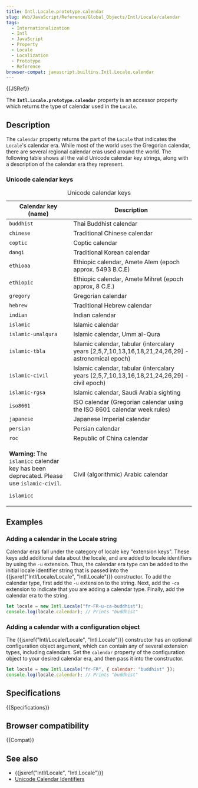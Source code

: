 ```yaml
---
title: Intl.Locale.prototype.calendar
slug: Web/JavaScript/Reference/Global_Objects/Intl/Locale/calendar
tags:
  - Internationalization
  - Intl
  - JavaScript
  - Property
  - Locale
  - Localization
  - Prototype
  - Reference
browser-compat: javascript.builtins.Intl.Locale.calendar
---
```


{{JSRef}}

The **`Intl.Locale.prototype.calendar`** property is an accessor property which returns the type of calendar used in the `Locale`.

## Description

The `calendar` property returns the part of the `Locale` that indicates the `Locale`'s calendar era. While most of the world uses the Gregorian calendar, there are several regional calendar eras used around the world. The following table shows all the valid Unicode calendar key strings, along with a description of the calendar era they represent.

### Unicode calendar keys

<table class="standard-table">
  <caption>
    Unicode calendar keys
  </caption>
  <thead>
    <tr>
      <th scope="col">Calendar key (name)</th>
      <th scope="col">Description</th>
    </tr>
  </thead>
  <tbody>
    <tr>
      <td><code>buddhist</code></td>
      <td>Thai Buddhist calendar</td>
    </tr>
    <tr>
      <td><code>chinese</code></td>
      <td>Traditional Chinese calendar</td>
    </tr>
    <tr>
      <td><code>coptic</code></td>
      <td>Coptic calendar</td>
    </tr>
    <tr>
      <td><code>dangi</code></td>
      <td>Traditional Korean calendar</td>
    </tr>
    <tr>
      <td><code>ethioaa</code></td>
      <td>Ethiopic calendar, Amete Alem (epoch approx. 5493 B.C.E)</td>
    </tr>
    <tr>
      <td><code>ethiopic</code></td>
      <td>Ethiopic calendar, Amete Mihret (epoch approx, 8 C.E.)</td>
    </tr>
    <tr>
      <td><code>gregory</code></td>
      <td>Gregorian calendar</td>
    </tr>
    <tr>
      <td><code>hebrew</code></td>
      <td>Traditional Hebrew calendar</td>
    </tr>
    <tr>
      <td><code>indian</code></td>
      <td>Indian calendar</td>
    </tr>
    <tr>
      <td><code>islamic</code></td>
      <td>Islamic calendar</td>
    </tr>
    <tr>
      <td><code>islamic-umalqura</code></td>
      <td>Islamic calendar, Umm al-Qura</td>
    </tr>
    <tr>
      <td><code>islamic-tbla</code></td>
      <td>
        Islamic calendar, tabular (intercalary years
        [2,5,7,10,13,16,18,21,24,26,29] - astronomical epoch)
      </td>
    </tr>
    <tr>
      <td><code>islamic-civil</code></td>
      <td>
        Islamic calendar, tabular (intercalary years
        [2,5,7,10,13,16,18,21,24,26,29] - civil epoch)
      </td>
    </tr>
    <tr>
      <td><code>islamic-rgsa</code></td>
      <td>Islamic calendar, Saudi Arabia sighting</td>
    </tr>
    <tr>
      <td><code>iso8601</code></td>
      <td>
        ISO calendar (Gregorian calendar using the ISO 8601 calendar week rules)
      </td>
    </tr>
    <tr>
      <td><code>japanese</code></td>
      <td>Japanese Imperial calendar</td>
    </tr>
    <tr>
      <td><code>persian</code></td>
      <td>Persian calendar</td>
    </tr>
    <tr>
      <td><code>roc</code></td>
      <td>Republic of China calendar</td>
    </tr>
    <tr>
      <td>
        <div class="notecard warning">
          <p>
            <strong>Warning:</strong> The <code>islamicc</code> calendar key has
            been deprecated. Please use <code>islamic-civil</code>.
          </p>
        </div>
        <p><code>islamicc</code></p>
      </td>
      <td>Civil (algorithmic) Arabic calendar</td>
    </tr>
  </tbody>
</table>

## Examples

### Adding a calendar in the Locale string

Calendar eras fall under the category of locale key "extension keys". These keys add additional data about the locale, and are added to locale identifiers by using the `-u` extension. Thus, the calendar era type can be added to the initial locale identifier string that is passed into the {{jsxref("Intl/Locale/Locale", "Intl.Locale")}} constructor. To add the calendar type, first add the `-u` extension to the string. Next, add the `-ca` extension to indicate that you are adding a calendar type. Finally, add the calendar era to the string.

```js
let locale = new Intl.Locale("fr-FR-u-ca-buddhist");
console.log(locale.calendar); // Prints "buddhist"
```

### Adding a calendar with a configuration object

The {{jsxref("Intl/Locale/Locale", "Intl.Locale")}} constructor has an optional configuration object argument, which can contain any of several extension types, including calendars. Set the `calendar` property of the configuration object to your desired calendar era, and then pass it into the constructor.

```js
let locale = new Intl.Locale("fr-FR", { calendar: "buddhist" });
console.log(locale.calendar); // Prints "buddhist"
```

## Specifications

{{Specifications}}

## Browser compatibility

{{Compat}}

## See also

- {{jsxref("Intl/Locale", "Intl.Locale")}}
- [Unicode Calendar Identifiers](https://www.unicode.org/reports/tr35/#UnicodeCalendarIdentifier)
